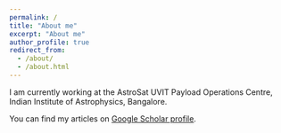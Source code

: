 ```yaml
---
permalink: /
title: "About me"
excerpt: "About me"
author_profile: true
redirect_from: 
  - /about/
  - /about.html
---
```


I am currently working at the AstroSat UVIT Payload Operations Centre, Indian Institute of Astrophysics, Bangalore.  

You can find my articles on <a href="https://scholar.google.co.in/citations?user=zSnUDggAAAAJ&hl=en">Google Scholar profile</a>.


